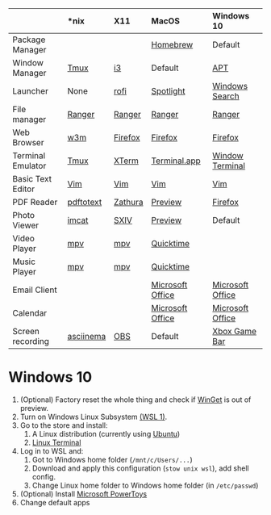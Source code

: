 |                 |\*nix                                               |X11                                                  |MacOS                                                          |Windows 10|
|:----------------|:---------------------------------------------------|:----------------------------------------------------|:--------------------------------------------------------------|:---|
|Package Manager  |                                                    |                                                     |[Homebrew](https://brew.sh/)                                                   |Default|
|Window Manager   |[Tmux](https://github.com/tmux/tmux/wiki)           |[i3](https://i3wm.org/)                              |Default                                                        |[APT](https://wiki.debian.org/Apt)|
|Launcher         |None                                                |[rofi](https://github.com/davatorium/rofi)           |[Spotlight](https://en.wikipedia.org/wiki/Spotlight_(software))|[Windows Search](https://en.wikipedia.org/wiki/Windows_Search)|
|File manager     |[Ranger](https://ranger.github.io/)                 |[Ranger](https://ranger.github.io/)                  |[Ranger](https://ranger.github.io/)                            |[Ranger](https://ranger.github.io/)|
|Web Browser      |[w3m](http://w3m.sourceforge.net/)                  |[Firefox](https://www.mozilla.org/en-US/firefox/new/)|[Firefox](https://www.mozilla.org/en-US/firefox/new/)          |[Firefox](https://www.mozilla.org/en-US/firefox/new/)|
|Terminal Emulator|[Tmux](https://github.com/tmux/tmux/wiki)           |[XTerm](https://invisible-island.net/xterm/)         |[Terminal.app](https://en.wikipedia.org/wiki/Terminal_(macOS)) |[Window Terminal](https://docs.microsoft.com/en-us/windows/terminal/)|
|Basic Text Editor|[Vim](https://www.vim.org/)                         |[Vim](https://www.vim.org/)                          |[Vim](https://www.vim.org/)                                    |[Vim](https://www.vim.org/)|
|PDF Reader       |[pdftotext](https://en.wikipedia.org/wiki/Pdftotext)|[Zathura](https://pwmt.org/projects/zathura/)        |[Preview](https://support.apple.com/guide/preview/welcome/mac) |[Firefox](https://www.mozilla.org/en-US/firefox/new/)|
|Photo Viewer     |[imcat](https://github.com/stolk/imcat)             |[SXIV](https://github.com/muennich/sxiv)             |[Preview](https://support.apple.com/guide/preview/welcome/mac) |Default|
|Video Player     |[mpv](https://mpv.io/)                              |[mpv](https://mpv.io/)                               |[Quicktime](https://support.apple.com/quicktime)               ||
|Music Player     |[mpv](https://mpv.io/)                              |[mpv](https://mpv.io/)                               |[Quicktime](https://support.apple.com/quicktime)               ||
|Email Client     |                                                    |                                                     |[Microsoft Office](https://www.office.com/)                    |[Microsoft Office](https://www.office.com/)|
|Calendar         |                                                    |                                                     |[Microsoft Office](https://www.office.com/)                    |[Microsoft Office](https://www.office.com/)|
|Screen recording |[asciinema](https://asciinema.org/)                 |[OBS](https://obsproject.com/)                       |Default                                                        |[Xbox Game Bar](https://support.microsoft.com/en-us/windows/record-a-game-clip-on-your-pc-with-xbox-game-bar-2f477001-54d4-1276-9144-b0416a307f3c)|



# Windows 10

1. (Optional) Factory reset the whole thing and check if [WinGet](https://docs.microsoft.com/en-us/windows/package-manager/winget/) is out of preview.
1. Turn on Windows Linux Subsystem [(WSL 1)](https://docs.microsoft.com/en-us/windows/wsl/).
1. Go to the store and install:
    1. A Linux distribution (currently using [Ubuntu](https://www.microsoft.com/en-us/p/ubuntu/9nblggh4msv6?activetab=pivot:overviewtab))
    1. [Linux Terminal](https://www.microsoft.com/en-us/p/windows-terminal/9n0dx20hk701)
1. Log in to WSL and:
    1. Got to Windows home folder (`/mnt/c/Users/...`)
    1. Download and apply this configuration (`stow unix wsl`), add shell config.
    1. Change Linux home folder to Windows home folder (in `/etc/passwd`)
1. (Optional) Install [Microsoft PowerToys](https://docs.microsoft.com/en-us/windows/powertoys/)
1. Change default apps
